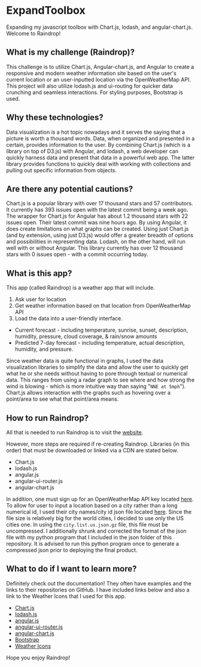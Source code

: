 # ExpandToolbox
Expanding my javascript toolbox with Chart.js, lodash, and angular-chart.js. Welcome to Raindrop!

## What is my challenge (Raindrop)?
This challenge is to utilize Chart.js, Angular-chart.js, and Angular to create a responsive and modern weather information site based on the user's current location or an user-inputted location via the OpenWeatherMap API. This project will also utilize lodash.js and ui-routing for quicker data crunching and seamless interactions. For styling purposes, Bootstrap is used.

## Why these technologies?
Data visualization is a hot topic nowadays and it serves the saying that a picture is worth a thousand words. Data, when organized and presented in a certain, provides information to the user. By combining Chart.js (which is a library on top of D3.js) with Angular, and lodash, a web developer can quickly harness data and present that data in a powerful web app. The latter library provides functions to quickly deal with working with collections and pulling out specific information from objects.

## Are there any potential cautions?
Chart.js is a popular library with over 17 thousand stars and 57 contributors. It currently has 393 issues open with the latest commit being a week ago. The wrapper for Chart.js for Angular has about 1.2 thousand stars with 22 issues open. Their latest commit was nine hours ago. By using Angular, it does create limitations on what graphs can be created. Using just Chart.js (and by extension, using just D3.js) would offer a greater breadth of options and possibilities in representing data. Lodash, on the other hand, will run well with or without Angular. This library currently has over 12 thousand stars with 0 issues open - with a commit occurring today.

## What is this app?
This app (called Raindrop) is a weather app that will include.


1. Ask user for location
2. Get weather information based on that location from OpenWeatherMap API
3. Load the data into a user-friendly interface.
  * Current forecast - including temperature, sunrise, sunset, description, humidity, pressure, cloud coverage, & rain/snow amounts
  * Predicted 7-day forecast - including temperature, actual description, humidity, and pressure.
  
  
Since weather data is quite functional in graphs, I used the data visualization libraries to simplify the data and allow the user to quickly get what he or she needs without having to pore through textual or numerical data. This ranges from using a radar graph to see where and how strong the wind is blowing - which is more intuitive way than saying "`NNE at 5mph`"). Chart.js allows interaction with the graphs such as hovering over a point/area to see what that point/area means.

## How to run Raindrop?
All that is needed to run Raindrop is to visit the [website](http://students.washington.edu/wuv21/ExpandToolbox/#/welcome).

However, more steps are required if re-creating Raindrop. Libraries (in this order) that must be downloaded or linked via a CDN are stated below.
* Chart.js
* lodash.js
* angular.js
* angular-ui-router.js
* angular-chart.js

In addition, one must sign up for an OpenWeatherMap API key located [here](http://openweathermap.org/api). To allow for user to input a location based on a city rather than a long numerical id, I used their city names/city id json file located [here](http://bulk.openweathermap.org/sample/). Since the file size is relatively big for the world cities, I decided to use only the US cities one. In using the `city.list.us.json.gz` file, this file must be uncompressed. I additionally shrunk and corrected the format of the json file with my python program that I included in the json folder of this repository. It is advised to run this python program once to generate a compressed json prior to deploying the final product.

## What to do if I want to learn more?
Definitely check out the documentation! They often have examples and the links to their repositories on GitHub. I have included links below and also a link to the Weather Icons that I used for this app.
* [Chart.js](http://www.chartjs.org/)
* [lodash.js](https://lodash.com/)
* [angular.js](https://angularjs.org/)
* [angular-ui-router.js](http://angular-ui.github.io/ui-router/site/#/api/ui.router)
* [angular-chart.js](http://jtblin.github.io/angular-chart.js/)
* [Bootstrap](http://getbootstrap.com/getting-started/)
* [Weather Icons](https://erikflowers.github.io/weather-icons/)

Hope you enjoy Raindrop!